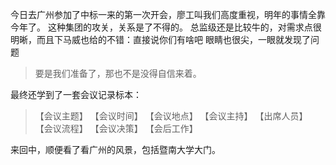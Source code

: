今日去广州参加了中标一来的第一次开会，廖工叫我们高度重视，明年的事情全靠今年了。
这种集团的攻关，关系是了不得的。
总监级还是比较牛的，对需求点很明晰，而且下马威也给的不错：直接说你们有啥吧
眼睛也很尖，一眼就发现了问题
> 要是我们准备了，那也不是没得自信来着。

最终还学到了一套会议记录标本：
>【会议主题】
【会议时间】
【会议地点】
【会议主持】
【出席人员】
【会议流程】
【会议决策】
【会后工作】

来回中，顺便看了看广州的风景，包括暨南大学大门。
